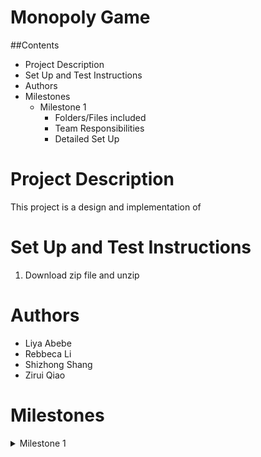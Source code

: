 # Monopoly Game

##Contents

- Project Description
- Set Up and Test Instructions
- Authors
- Milestones
    - Milestone 1
        - Folders/Files included
        - Team Responsibilities
        - Detailed Set Up
        
# Project Description

This project is a design and implementation of 

# Set Up and Test Instructions

1.  Download zip file and unzip

# Authors

- Liya Abebe
- Rebbeca Li
- Shizhong Shang
- Zirui Qiao

# Milestones

<details><summary>Milestone 1</summary>

# Milestone 1

## Folders/Files added


## Team Responsibilities

Liya Abebe

- Implementing Dice class
- Implementing MonopolyBoard class 
- Initial README setup
 
Rebbeca Li

Shizhong Shang
  
- Implementing Player class

Zirui Qiao

- Implementing MonopolyGame class
- Implementing ifWantToBuy method and selectWhichToSell method in class Player
- Fixed buyProperty method in class Player
- Fixed landOn method in class PropertySquare
- Fixed toString method in class Square


## Detailed Set Up


</details>


